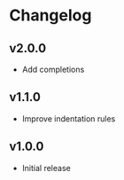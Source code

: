 # Changelog

## v2.0.0

- Add completions

## v1.1.0

- Improve indentation rules

## v1.0.0

- Initial release
